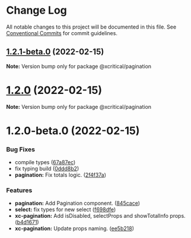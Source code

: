 # Change Log

All notable changes to this project will be documented in this file.
See [Conventional Commits](https://conventionalcommits.org) for commit guidelines.

## [1.2.1-beta.0](https://github.com/xcritical-software/xc-front-kit/compare/@xcritical/pagination@1.2.0...@xcritical/pagination@1.2.1-beta.0) (2022-02-15)

**Note:** Version bump only for package @xcritical/pagination





# [1.2.0](https://github.com/xcritical-software/xc-front-kit/compare/@xcritical/pagination@1.2.0-beta.0...@xcritical/pagination@1.2.0) (2022-02-15)

**Note:** Version bump only for package @xcritical/pagination





# 1.2.0-beta.0 (2022-02-15)


### Bug Fixes

* compile types ([67a87ec](https://github.com/xcritical-software/xc-front-kit/commit/67a87ecdec159e9f613a0836ee4189c508ef7f7e))
* fix typing build ([0ddd8b2](https://github.com/xcritical-software/xc-front-kit/commit/0ddd8b21b5e0057619fe1fb9be9fb5d79fd1c2ac))
* **pagination:** Fix totals logic. ([2f4f37a](https://github.com/xcritical-software/xc-front-kit/commit/2f4f37a4896f9699380adfc373b90f564bc443e1))


### Features

* **pagination:** Add Pagination component. ([845cace](https://github.com/xcritical-software/xc-front-kit/commit/845cace6be9ac5a3b567493a6ac465647b27710c))
* **select:** fix types for new select ([f698dfe](https://github.com/xcritical-software/xc-front-kit/commit/f698dfeeda4cb08eb6e2f297d41cbcf70585de20))
* **xc-pagination:** Add isDisabled, selectProps and showTotalInfo props. ([b4d1671](https://github.com/xcritical-software/xc-front-kit/commit/b4d167147d6a6e05c764c337eda6ad9578bb7961))
* **xc-pagination:** Update props naming. ([ee5b218](https://github.com/xcritical-software/xc-front-kit/commit/ee5b218e61494a4d31ab099f38eee4764d1a8950))
